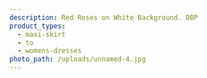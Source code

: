 ```yaml
---
description: Red Roses on White Background. DBP
product_types:
  - maxi-skirt
  - to
  - womens-dresses
photo_path: /uploads/unnamed-4.jpg
---
```

